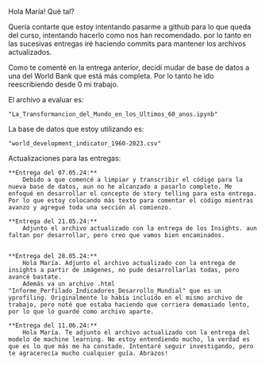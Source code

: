 Hola María! Qué tal?

Quería contarte que estoy intentando pasarme a github para lo que queda del curso, intentando hacerlo como nos han recomendado. por lo tanto en las sucesivas entregas iré haciendo commits para mantener los archivos actualizados.


Como te comenté en la entrega anterior, decidí mudar de base de datos a una del World Bank que está más completa. Por lo tanto he ido reescribiendo desde 0 mi trabajo. 

El archivo a evaluar es:

    "La_Transformancion_del_Mundo_en_los_Ultimos_60_anos.ipynb"

La base de datos que estoy utilizando es:

    "world_development_indicator_1960-2023.csv"


Actualizaciones para las entregas:

    **Entrega del 07.05.24:**
        Debido a que comencé a limpiar y transcribir el código para la nueva base de datos, aun no he alcanzado a pasarlo completo. Me enfoqué en desarrollar el concepto de story telling para esta entrega. Por lo que estoy colocando más texto para comentar el código mientras avanzo y agregué toda una sección al comienzo.

    **Entrega del 21.05.24:**
        Adjunto el archivo actualizado con la entrega de los Insights. aun faltan por desarrollar, pero creo que vamos bien encaminados.


    **Entrega del 28.05.24:**
        Hola María. Adjunto el archivo actualizado con la entrega de insights a partir de imágenes, no pude desarrollarlas todas, pero avancé bastate.
        Además va un archivo .html "Informe_Perfilado_Indicadores_Desarrollo_Mundial" que es un yprofiling. Originalmente lo había incluído en el mismo archivo de trabajo, pero noté que estaba haciendo que corriera demasiado lento, por lo que lo guardé como archivo aparte.

    **Entrega del 11.06.24:**
        Hola María. Te adjunto el archivo actualizado con la entrega del modelo de machine learning. No estoy entendiendo mucho, la verdad es que es lo que más me ha constado. Intentaré seguir investigando, pero te agracerecía mucho cualquier guía. Abrazos!


